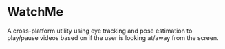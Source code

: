 # WatchMe
A cross-platform utility using eye tracking and pose estimation to play/pause videos based on if the user is looking at/away from the screen.
